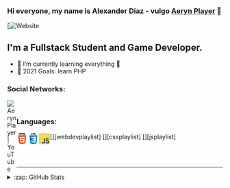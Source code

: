 ### Hi everyone, my name is Alexander Diaz - vulgo [Aeryn Player][website] 👋

[![Website](https://www.youtube.com/AerynPlayer)

## I'm a Fullstack Student and Game Developer.

- 🌱 I’m currently learning everything 🤣
- 🥅 2021 Goals: learn PHP

### Social Networks:

[<img align="left" alt="AerynPlayer | YouTube" width="22px" src="https://cdn.jsdelivr.net/npm/simple-icons@v3/icons/youtube.svg" />][youtube]

<br />

### Languages:

[<img align="left" alt="HTML5" width="26px" src="https://raw.githubusercontent.com/github/explore/80688e429a7d4ef2fca1e82350fe8e3517d3494d/topics/html/html.png" />][webdevplaylist]
[<img align="left" alt="CSS3" width="26px" src="https://raw.githubusercontent.com/github/explore/80688e429a7d4ef2fca1e82350fe8e3517d3494d/topics/css/css.png" />][cssplaylist]
[<img align="left" alt="JavaScript" width="26px" src="https://raw.githubusercontent.com/github/explore/80688e429a7d4ef2fca1e82350fe8e3517d3494d/topics/javascript/javascript.png" />][jsplaylist]

<br />
<br />

---


<details>
  <summary>:zap: GitHub Stats</summary>


</details>

[website]: https://youtube.com/AerynPlayer
[youtube]: https://youtube.com/AerynPlayer


